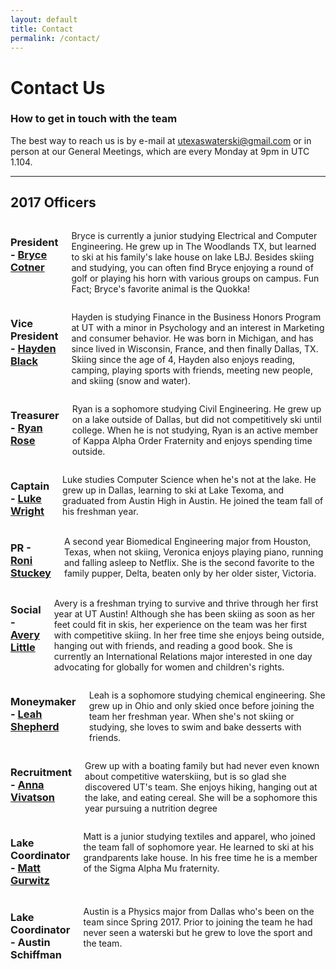 ```yaml
---
layout: default
title: Contact
permalink: /contact/
---
```

<div class="Contact">
  <div class="page-head" style="background-image:url({{site.url}}/assets/images/contact-head.jpg)">
    <div class="head-content">
      <h1>Contact Us</h1>
      <h3>How to get in touch with the team</h3>
    </div>
  </div>
  <div class="container">
    <div class="page-section">
      <p>The best way to reach us is by e-mail at <a href="mailto:utexaswaterski@gmail.com">utexaswaterski@gmail.com</a> or in person at our General Meetings, which are every Monday at 9pm in UTC 1.104.</p>
    </div>
    <hr>
    <div class="page-section">
      <h2>2017 Officers</h2>
      <div class="row officer">
        <div class="three columns">
          <div class="officer-image" style="background-image: url({{site.url}}/assets/images/members/bryce.jpg)"></div>
        </div>
        <div class="nine columns">
          <h3>President - <a href="mailto:brycecot@utexas.edu">Bryce Cotner</a></h3>
          <p>Bryce is currently a junior studying Electrical and Computer Engineering. He grew up in The Woodlands TX, but learned to ski at his family's lake house on lake LBJ. Besides skiing and studying, you can often find Bryce enjoying a round of golf or playing his horn with various groups on campus. Fun Fact; Bryce's favorite animal is the Quokka!</p>
        </div>
      </div>
      <div class="row officer">
        <div class="three columns">
          <div class="officer-image" style="background-image: url({{site.url}}/assets/images/members/hayden.png)"></div>
        </div>
        <div class="nine columns">
          <h3>Vice President - <a href="mailto:hayden.black@utexas.edu">Hayden Black</a></h3>
          <p>Hayden is studying Finance in the Business Honors Program at UT with a minor in Psychology and an interest in Marketing and consumer behavior. He was born in Michigan, and has since lived in Wisconsin, France, and then finally Dallas, TX. Skiing since the age of 4, Hayden also enjoys reading, camping, playing sports with friends, meeting new people, and skiing (snow and water).</p>
        </div>
      </div>
      <div class="row officer">
        <div class="three columns">
          <div class="officer-image" style="background-image: url({{site.url}}/assets/images/members/ryan.png)"></div>
        </div>
        <div class="nine columns">
          <h3>Treasurer - <a href="mailto:rrose2116@gmail.com">Ryan Rose</a></h3>
          <p>Ryan is a sophomore studying Civil Engineering. He grew up on a lake outside of Dallas, but did not competitively ski until college. When he is not studying, Ryan is an active member of Kappa Alpha Order Fraternity and enjoys spending time outside.</p>
        </div>
      </div>
      <div class="row officer">
        <div class="three columns">
          <div class="officer-image" style="background-image: url({{site.url}}/assets/images/members/luke.jpg)"></div>
        </div>
        <div class="nine columns">
          <h3>Captain - <a href="mailto:lukewright@utexas.edu">Luke Wright</a></h3>
          <p>Luke studies Computer Science when he's not at the lake. He grew up in Dallas, learning to ski at Lake Texoma, and graduated from Austin High in Austin. He joined the team fall of his freshman year.</p>
        </div>
      </div>
      <div class="row officer">
        <div class="three columns">
          <div class="officer-image" style="background-image: url({{site.url}}/assets/images/members/roni.jpg)"></div>
        </div>
        <div class="nine columns">
          <h3>PR - <a href="mailto:stuckey002@gmail.com">Roni Stuckey</a></h3>
          <p>A second year Biomedical Engineering major from Houston, Texas, when not skiing, Veronica enjoys playing piano, running and falling asleep to Netflix. She is the second favorite to the family pupper, Delta, beaten only by her older sister, Victoria.</p>
        </div>
      </div>
      <div class="row officer">
        <div class="three columns">
          <div class="officer-image" style="background-image: url({{site.url}}/assets/images/members/avery.jpg)"></div>
        </div>
        <div class="nine columns">
          <h3>Social - <a href="mailto:averyc.little@me.com">Avery Little</a></h3>
          <p>Avery is a freshman trying to survive and thrive through her first year at UT Austin! Although she has been skiing as soon as her feet could fit in skis, her experience on the team was her first with competitive skiing. In her free time she enjoys being outside, hanging out with friends, and reading a good book. She is currently an International Relations major interested in one day advocating for globally for women and children's rights.</p>
        </div>
      </div>
      <div class="row officer">
        <div class="three columns">
          <div class="officer-image" style="background-image: url({{site.url}}/assets/images/members/leah.jpg)"></div>
        </div>
        <div class="nine columns">
          <h3>Moneymaker - <a href="mailto:leahshep@gmail.com">Leah Shepherd</a></h3>
          <p>Leah is a sophomore studying chemical engineering. She grew up in Ohio and only skied once before joining the team her freshman year. When she's not skiing or studying, she loves to swim and bake desserts with friends.</p>
        </div>
      </div>
      <div class="row officer">
        <div class="three columns">
          <div class="officer-image" style="background-image: url({{site.url}}/assets/images/members/anna.jpg)"></div>
        </div>
        <div class="nine columns">
          <h3>Recruitment - <a href="mailto:annavivatson@yahoo.com">Anna Vivatson</a></h3>
          <p>Grew up with a boating family but had never even known about competitive waterskiing, but is so glad she discovered UT's team. She enjoys hiking, hanging out at the lake, and eating cereal. She will be a sophomore this year pursuing a nutrition degree</p>
        </div>
      </div>
      <div class="row officer">
        <div class="three columns">
          <div class="officer-image" style="background-image: url({{site.url}}/assets/images/members/matt.jpg)"></div>
        </div>
        <div class="nine columns">
          <h3>Lake Coordinator - <a href="mailto:mbgurwitz@gmail.com">Matt Gurwitz</a></h3>
          <p>Matt is a junior studying textiles and apparel, who joined the team fall of sophomore year. He learned to ski at his grandparents lake house. In his free time he is a member of the Sigma Alpha Mu fraternity.</p>
        </div>
      </div>
      <div class="row officer">
        <div class="three columns">
          <div class="officer-image" style="background-image: url({{site.url}}/assets/images/members/austin.jpg)"></div>
        </div>
        <div class="nine columns">
          <h3>Lake Coordinator - Austin Schiffman</h3>
          <p>Austin is a Physics major from Dallas who's been on the team since Spring 2017. Prior to joining the team he had never seen a waterski but he grew to love the sport and the team.</p>
        </div>
      </div>
    </div>
  </div>
</div>
